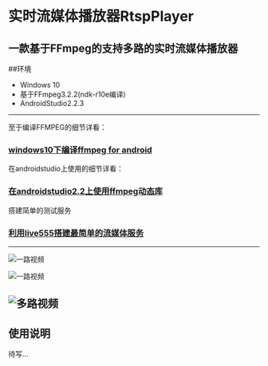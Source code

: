 
# 实时流媒体播放器RtspPlayer

一款基于FFmpeg的支持多路的实时流媒体播放器
---
##环境
* Windows 10
* 基于FFmpeg3.2.2(ndk-r10e编译)
* AndroidStudio2.2.3
---
 至于编译FFMPEG的细节详看：
### [windows10下编译ffmpeg for android](http://blog.csdn.net/huweijian5/article/details/52840177)

 在androidstudio上使用的细节详看：
### [在androidstudio2.2上使用ffmpeg动态库](http://blog.csdn.net/huweijian5/article/details/52883969)

 搭建简单的测试服务
### [利用live555搭建最简单的流媒体服务](http://blog.csdn.net/huweijian5/article/details/53928521)
---
![一路视频](https://github.com/huweijian5/RtspPlayer/blob/master/screenshots/snapshot1.png)

![一路视频](https://github.com/huweijian5/RtspPlayer/blob/master/screenshots/snapshot3.png)

![多路视频](https://github.com/huweijian5/RtspPlayer/blob/master/screenshots/snapshot2.gif)
---
## 使用说明
待写...

